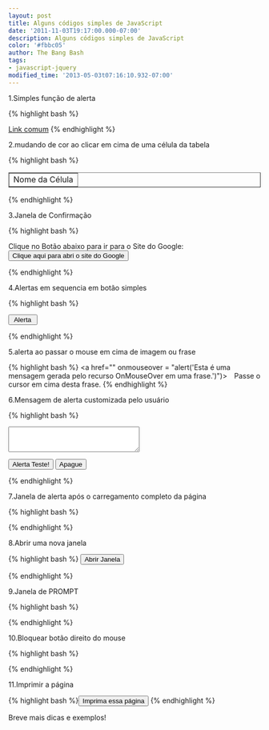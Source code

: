 ```yaml
---
layout: post
title: Alguns códigos simples de JavaScript
date: '2011-11-03T19:17:00.000-07:00'
description: Alguns códigos simples de JavaScript
color: '#fbbc05'
author: The Bang Bash
tags:
- javascript-jquery
modified_time: '2013-05-03t07:16:10.932-07:00'
---
```




<p>1.Simples função de alerta</p>



{% highlight bash %}

<script language="javascript">
function mensagem() {
window.alert("Você clicou neste campo");
}
</script>


<a href="" OnClick="mensagem()">Link comum</a>
{% endhighlight %}


<p>2.mudando de cor ao clicar em cima de uma célula da tabela</p>



{% highlight bash %}

<script language="javascript">
function cor(celula){
celula = document.getElementById("celula1");
celula.style.backgroundColor="#66ff33"
} 
</script>




<table border="1" cellpadding="20">
<tr>
<td id="celula1" onclick="cor()">Nome da Célula
</td>
</tr>
</table>

{% endhighlight %}


<p>3.Janela de Confirmação</p>



{% highlight bash %}

<script language="JavaScript">
function confirmBox() {
if (confirm("Voce deseja mesmo ir para o Site do Google?")) {
location.href="http://google.com";}
}
</script>


</p><form>
Clique no Botão abaixo para ir para o Site do Google:
<input value="Clique aqui para abri o site do Google" onclick="confirmBox()" type="button"> 
</form>
{% endhighlight %}


<p>4.Alertas em sequencia em botão simples</p>



{% highlight bash %}
<form>
<input type="button" Value=" Alerta " onClick="alert('Esta é uma mensagem gerada a partir do clique em um botão de alerta');alert('Aqui temos a segunda mensagem gerada pela segunda janela');alert('Uma terceira mensagem!')")>
</form>
{% endhighlight %}


<p>5.alerta ao passar o mouse em cima de imagem ou frase</p>



{% highlight bash %}
<a href="" onmouseover = "alert('Esta é uma mensagem gerada pelo recurso OnMouseOver em uma frase.')")><img src="endereço_da_imagem" border="0" width="14" height="14"/>Passe o cursor em cima desta frase.</a>
{% endhighlight %}



<p>6.Mensagem de alerta customizada pelo usuário</p>



{% highlight bash %}
<form>
<textarea name="text" rows="3" cols="30"></textarea>
<p>
<input value="Alerta Teste!" onclick="alert(this.form.text.value)" 
type="button"> 
<input name="cancel" value="Apague" type="reset">
</form>
{% endhighlight %}


<p>7.Janela de alerta após o carregamento completo da página</p>



{% highlight bash %}
<body onLoad="window.alert('A tag body foi carregada')">
{% endhighlight %}


<p>8.Abrir uma nova janela</p>



{% highlight bash %}
<input value="Abrir Janela" onclick="window.open('ENDEREÇO_WEB_OU_LOCAL.html', 
'Exemplo', 
'toolbar=no,location=no,directories=no,status=no,menubar=no,scrollbars=no,resizable=no,copyhistory=yes,width=300,height=150')"
type="button">
</form>{% endhighlight %}


<p>9.Janela de PROMPT</p>




{% highlight bash %}
<script language="JavaScript" TYPE="text/javascript">
var nome;
do {
nome = prompt ("Qual é o seu nome?");
} while (nome == null || nome == "");
alert ("Seu nome é "+nome);
</script>

{% endhighlight %}


<p>10.Bloquear botão direito do mouse</p>




{% highlight bash %}

<script>
function click() {
if (event.button==2||event.button==3) {
oncontextmenu='return false';
&nbsp; }
}
document.onmousedown=click
document.oncontextmenu = new Function("return false;")
</script>

{% endhighlight %}


<p>11.Imprimir a página</p>



{% highlight bash %}<input type="button" value="Imprima essa página" onclick="window.print();" />
{% endhighlight %}


<p>Breve mais dicas e exemplos!</p>

<script async src="https://pagead2.googlesyndication.com/pagead/js/adsbygoogle.js"></script>

<!-- Informat -->
<ins class="adsbygoogle"
 style="display:block"
 data-ad-client="ca-pub-2838251107855362"
 data-ad-slot="2327980059"
 data-ad-format="auto"
 data-full-width-responsive="true"></ins>

<script>
(adsbygoogle = window.adsbygoogle || []).push({});
</script>

